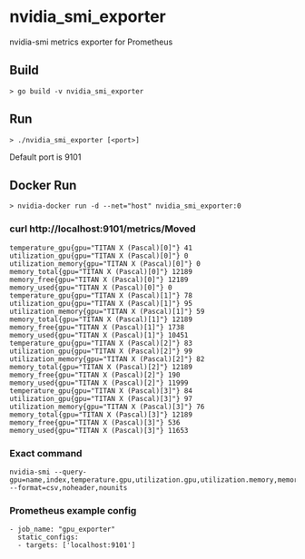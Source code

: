 # nvidia_smi_exporter

nvidia-smi metrics exporter for Prometheus

## Build
```
> go build -v nvidia_smi_exporter
```

## Run
```
> ./nvidia_smi_exporter [<port>]
```
Default port is 9101

## Docker Run
```
> nvidia-docker run -d --net="host" nvidia_smi_exporter:0
```

### curl http://localhost:9101/metrics/Moved
```
temperature_gpu{gpu="TITAN X (Pascal)[0]"} 41
utilization_gpu{gpu="TITAN X (Pascal)[0]"} 0
utilization_memory{gpu="TITAN X (Pascal)[0]"} 0
memory_total{gpu="TITAN X (Pascal)[0]"} 12189
memory_free{gpu="TITAN X (Pascal)[0]"} 12189
memory_used{gpu="TITAN X (Pascal)[0]"} 0
temperature_gpu{gpu="TITAN X (Pascal)[1]"} 78
utilization_gpu{gpu="TITAN X (Pascal)[1]"} 95
utilization_memory{gpu="TITAN X (Pascal)[1]"} 59
memory_total{gpu="TITAN X (Pascal)[1]"} 12189
memory_free{gpu="TITAN X (Pascal)[1]"} 1738
memory_used{gpu="TITAN X (Pascal)[1]"} 10451
temperature_gpu{gpu="TITAN X (Pascal)[2]"} 83
utilization_gpu{gpu="TITAN X (Pascal)[2]"} 99
utilization_memory{gpu="TITAN X (Pascal)[2]"} 82
memory_total{gpu="TITAN X (Pascal)[2]"} 12189
memory_free{gpu="TITAN X (Pascal)[2]"} 190
memory_used{gpu="TITAN X (Pascal)[2]"} 11999
temperature_gpu{gpu="TITAN X (Pascal)[3]"} 84
utilization_gpu{gpu="TITAN X (Pascal)[3]"} 97
utilization_memory{gpu="TITAN X (Pascal)[3]"} 76
memory_total{gpu="TITAN X (Pascal)[3]"} 12189
memory_free{gpu="TITAN X (Pascal)[3]"} 536
memory_used{gpu="TITAN X (Pascal)[3]"} 11653
```

### Exact command
```
nvidia-smi --query-gpu=name,index,temperature.gpu,utilization.gpu,utilization.memory,memory.total,memory.free,memory.used --format=csv,noheader,nounits
```

### Prometheus example config

```
- job_name: "gpu_exporter"
  static_configs:
  - targets: ['localhost:9101']
```

